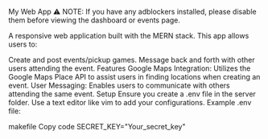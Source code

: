 My Web App
⚠️ NOTE: If you have any adblockers installed, please disable them before viewing the dashboard or events page.

A responsive web application built with the MERN stack. This app allows users to:

Create and post events/pickup games.
Message back and forth with other users attending the event.
Features
Google Maps Integration: Utilizes the Google Maps Place API to assist users in finding locations when creating an event.
User Messaging: Enables users to communicate with others attending the same event.
Setup
Ensure you create a .env file in the server folder.
Use a text editor like vim to add your configurations.
Example .env file:

makefile
Copy code
SECRET_KEY="Your_secret_key"

 
